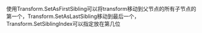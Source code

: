 使用Transform.SetAsFirstSibling可以将transform移动到父节点的所有子节点的第一个，Transform.SetAsLastSibling移动到最后一个，<span
style="line-height: 1.6;">Transform.SetSiblingIndex可以指定放在第几位</span>
